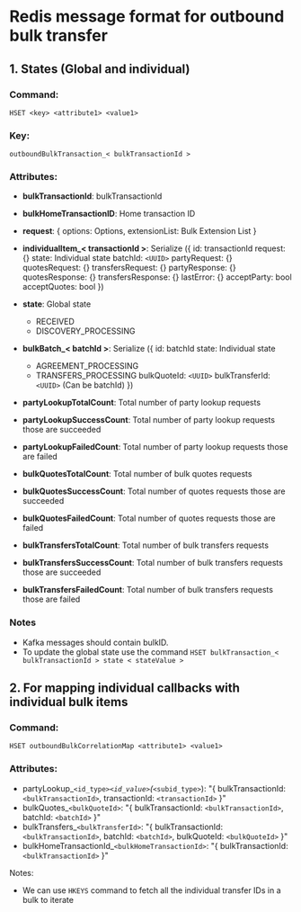 # Redis message format for outbound bulk transfer

## 1. States (Global and individual)

### Command:
```
HSET <key> <attribute1> <value1>
```
### Key:
```
outboundBulkTransaction_< bulkTransactionId >
```

### Attributes:
- **bulkTransactionId**: bulkTransactionId
- **bulkHomeTransactionID**: Home transaction ID
- **request**: {
  options: Options,
  extensionList: Bulk Extension List
}

- **individualItem_< transactionId >**: Serialize ({
  id: transactionId
  request: {}
  state: Individual state
  batchId: `<UUID>`
  partyRequest: {}
  quotesRequest: {}
  transfersRequest: {}
  partyResponse: {}
  quotesResponse: {}
  transfersResponse: {}
  lastError: {}
  acceptParty: bool
  acceptQuotes: bool
})

- **state**: Global state
  - RECEIVED
  - DISCOVERY_PROCESSING

- **bulkBatch_< batchId >**: Serialize ({
  id: batchId
  state: Individual state
  - AGREEMENT_PROCESSING
  - TRANSFERS_PROCESSING
  bulkQuoteId: `<UUID>`
  bulkTransferId: `<UUID>` (Can be batchId)
})

- **partyLookupTotalCount**: Total number of party lookup requests
- **partyLookupSuccessCount**: Total number of party lookup requests those are succeeded
- **partyLookupFailedCount**: Total number of party lookup requests those are failed

- **bulkQuotesTotalCount**: Total number of bulk quotes requests
- **bulkQuotesSuccessCount**: Total number of quotes requests those are succeeded
- **bulkQuotesFailedCount**: Total number of quotes requests those are failed

- **bulkTransfersTotalCount**: Total number of bulk transfers requests
- **bulkTransfersSuccessCount**: Total number of bulk transfers requests those are succeeded
- **bulkTransfersFailedCount**: Total number of bulk transfers requests those are failed


### Notes
- Kafka messages should contain bulkID.
- To update the global state use the command `HSET bulkTransaction_< bulkTransactionId > state < stateValue >`


## 2. For mapping individual callbacks with individual bulk items

### Command:
```
HSET outboundBulkCorrelationMap <attribute1> <value1>
```

### Attributes:
- partyLookup_`<id_type>`_`<id_value>`(_`<subid_type>`): "{ bulkTransactionId: `<bulkTransactionId>`, transactionId: `<transactionId>` }"
- bulkQuotes_`<bulkQuoteId>`: "{ bulkTransactionId: `<bulkTransactionId>`, batchId: `<batchId>` }"
- bulkTransfers_`<bulkTransferId>`: "{ bulkTransactionId: `<bulkTransactionId>`, batchId: `<batchId>`, bulkQuoteId: `<bulkQuoteId>` }"
- bulkHomeTransactionId_`<bulkHomeTransactionId>`: "{ bulkTransactionId: `<bulkTransactionId>` }"


Notes:
- We can use `HKEYS` command to fetch all the individual transfer IDs in a bulk to iterate